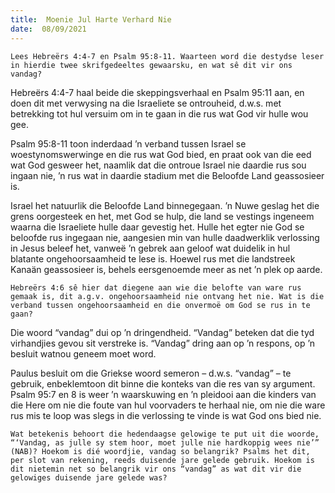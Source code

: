 ```yaml
---
title:  Moenie Jul Harte Verhard Nie
date:  08/09/2021
---
```


`Lees Hebreërs 4:4-7 en Psalm 95:8-11. Waarteen word die destydse leser in hierdie twee skrifgedeeltes gewaarsku, en wat sê dit vir ons vandag?`

Hebreërs 4:4-7 haal beide die skeppingsverhaal en Psalm 95:11 aan, en doen dit met verwysing na die Israeliete se ontrouheid, d.w.s. met betrekking tot hul versuim om in te gaan in die rus wat God vir hulle wou gee.

Psalm 95:8-11 toon inderdaad ’n verband tussen Israel se woestynomswerwinge en die rus wat God bied, en praat ook van die eed wat God gesweer het, naamlik dat die ontroue Israel nie daardie rus sou ingaan nie, ’n rus wat in daardie stadium met die Beloofde Land geassosieer is.

Israel het natuurlik die Beloofde Land binnegegaan. ’n Nuwe geslag het die grens oorgesteek en het, met God se hulp, die land se vestings ingeneem waarna die Israeliete hulle daar gevestig het. Hulle het egter nie God se beloofde rus ingegaan nie, aangesien min van hulle daadwerklik verlossing in Jesus beleef het, vanweë ’n gebrek aan geloof wat duidelik in hul blatante ongehoorsaamheid te lese is. Hoewel rus met die landstreek Kanaän geassosieer is, behels eersgenoemde meer as net ’n plek op aarde.

`Hebreërs 4:6 sê hier dat diegene aan wie die belofte van ware rus gemaak is, dit a.g.v. ongehoorsaamheid nie ontvang het nie. Wat is die verband tussen ongehoorsaamheid en die onvermoë om God se rus in te gaan?`

Die woord “vandag” dui op ’n dringendheid. “Vandag” beteken dat die tyd virhandjies gevou sit verstreke is. “Vandag” dring aan op ’n respons, op ’n besluit watnou geneem moet word.

Paulus besluit om die Griekse woord semeron – d.w.s. “vandag” – te gebruik, enbeklemtoon dit binne die konteks van die res van sy argument. Psalm 95:7 en 8 is weer ’n waarskuwing en ’n pleidooi aan die kinders van die Here om nie die foute van hul voorvaders te herhaal nie, om nie die ware rus mis te loop was slegs in die verlossing te vinde is wat God ons bied nie.

`Wat betekenis behoort die hedendaagse gelowige te put uit die woorde, “‘Vandag, as julle sy stem hoor, moet julle nie hardkoppig wees nie’” (NAB)? Hoekom is dié woordjie, vandag so belangrik? Psalms het dit, per slot van rekening, reeds duisende jare gelede gebruik. Hoekom is dit nietemin net so belangrik vir ons “vandag” as wat dit vir die gelowiges duisende jare gelede was?`